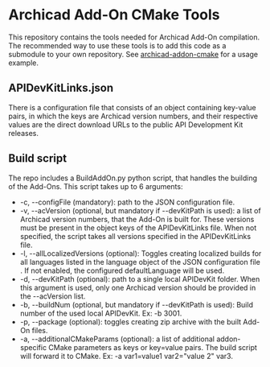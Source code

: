 # Archicad Add-On CMake Tools

This repository contains the tools needed for Archicad Add-On compilation. The recommended way to use these tools is to add this code as a submodule to your own repository. See [archicad-addon-cmake](https://github.com/GRAPHISOFT/archicad-addon-cmake) for a usage example.

## APIDevKitLinks.json

There is a configuration file that consists of an object containing key-value pairs, in which the keys are Archicad version numbers, and their respective values are the direct download URLs to the public API Development Kit releases.

## Build script

The repo includes a BuildAddOn.py python script, that handles the building of the Add-Ons. This script takes up to 6 arguments:

- -c, --configFile (mandatory): path to the JSON configuration file.
- -v, --acVersion (optional, but mandatory if --devKitPath is used): a list of Archicad version numbers, that the Add-On is built for. These versions must be present in the object keys of the APIDevKitLinks file. When not specified, the script takes all versions specified in the APIDevKitLinks file.
- -l, --allLocalizedVersions (optional): Toggles creating localized builds for all languages listed in the language object of the JSON configuration file . If not enabled, the configured defaultLanguage will be used.
- -d, --devKitPath (optional): path to a single local APIDevKit folder. When this argument is used, only one Archicad version should be provided in the --acVersion list.
- -b, --buildNum (optional, but mandatory if --devKitPath is used): Build number of the used local APIDevKit. Ex: -b 3001.
- -p, --package (optional): toggles creating zip archive with the built Add-On files.
- -a, --additionalCMakeParams (optional): a list of additional addon-specific CMake parameters as keys or key=value pairs. The build script will forward it to CMake. Ex: -a var1=value1 var2="value 2" var3.
